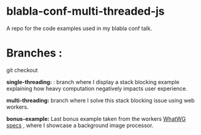 # blabla-conf-multi-threaded-js

A repo for the code examples used in my blabla conf talk.

# Branches :

git checkout

**single-threading:** : branch where I display a stack blocking example explaining how heavy computation negatively impacts user experience.

**multi-threading:** branch where I solve this stack blocking issue using web workers.

**bonus-example:** Last bonus example taken from the workers [WhatWG specs](https://html.spec.whatwg.org/multipage/workers.html) , where I showcase a background image processor.
